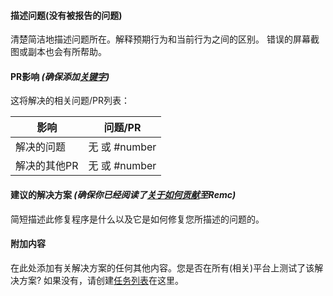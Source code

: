 #### 描述问题(没有被报告的问题)
清楚简洁地描述问题所在。解释预期行为和当前行为之间的区别。
错误的屏幕截图或副本也会有所帮助。

#### PR影响 _(确保添加[关键字](https://help.github.com/en/articles/closing-issues-using-keywords))_ 
这将解决的相关问题/PR列表：

影响                         | 问题/PR
----------------------|------
解决的问题               | 无 或 #number
解决的其他PR           | 无 或 #number

#### 建议的解决方案 _(确保你已经阅读了[关于如何贡献](https://github.com/martin-zyb/Remc/blob/main/.github/CONTRIBUTING.md)至Remc)_ 
简短描述此修复程序是什么以及它是如何修复您所描述的问题的。

#### 附加内容
在此处添加有关解决方案的任何其他内容。您是否在所有(相关)平台上测试了该解决方案?
如果没有，请创建[任务列表](https://help.github.com/en/articles/about-task-lists)在这里。
